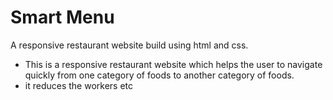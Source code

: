 # Smart Menu
A responsive restaurant website build using html and css. 
- This is a responsive restaurant website which helps the user to navigate quickly from one category of foods to another category of foods.
- it reduces the workers etc
